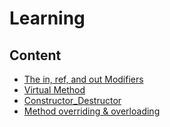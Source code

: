# Learning
## Content 

 - [The in, ref, and out Modifiers](https://github.com/abouhamze-fahime/Learning/blob/main/The%20in.pdf)
 - [Virtual Method](https://github.com/abouhamze-fahime/Learning/blob/main/Virtual%20.pdf)
 - [Constructor_Destructor](https://github.com/abouhamze-fahime/Learning/blob/main/Constructor_Destructor.pdf)
 - [Method overriding & overloading](https://github.com/abouhamze-fahime/Learning/blob/main/OverLoading_Overriding.pdf)
